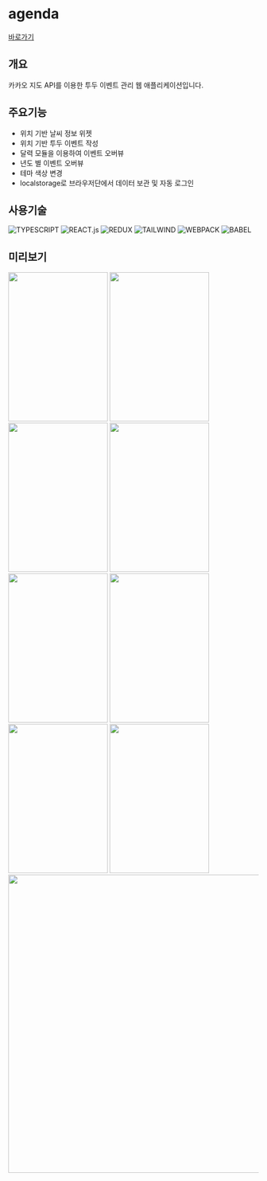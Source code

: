 # agenda

[바로가기](https://agenda.foreverchoi.vercel.app/)

## 개요

카카오 지도 API를 이용한 투두 이벤트 관리 웹 애플리케이션입니다.

## 주요기능

  * 위치 기반 날씨 정보 위젯 
  * 위치 기반 투두 이벤트 작성
  * 달력 모듈을 이용하여 이벤트 오버뷰
  * 년도 별 이벤트 오버뷰
  * 테마 색상 변경
  * localstorage로 브라우저단에서 데이터 보관 및 자동 로그인


## 사용기술
 
![TYPESCRIPT](https://img.shields.io/badge/typescript-3178C6?style=for-the-badge&logo=typescript&logoColor=white) 
![REACT.js](https://img.shields.io/badge/react-61DAFB?style=for-the-badge&logo=react&logoColor=black) 
![REDUX](https://img.shields.io/badge/redux-764ABC?style=for-the-badge&logo=redux&logoColor=white)
![TAILWIND](https://img.shields.io/badge/tailwindcss-38B2AC?style=for-the-badge&logo=tailwindcss&logoColor=white)
![WEBPACK](https://img.shields.io/badge/webpack-8DD6F9?style=for-the-badge&logo=webpack&logoColor=black)
![BABEL](https://img.shields.io/badge/babel-F9DC3E?style=for-the-badge&logo=babel&logoColor=black)

## 미리보기

<img src="https://images.velog.io/images/foreverchoi0706/post/10e0582e-f30e-4a23-8828-db1fd1203aef/localhost_8080_(Surface%20Duo)%20(1).png" width="200" height="300"> <img src="https://images.velog.io/images/foreverchoi0706/post/69d39643-6711-4393-835d-d47e42c988b8/localhost_8080_(Surface%20Duo).png" width="200" height="300"> <img src="https://images.velog.io/images/foreverchoi0706/post/c1cd809e-47f5-454b-8f40-f04f93239099/localhost_8080_(iPad).png" width="200" height="300"> <img src="https://images.velog.io/images/foreverchoi0706/post/c73eaf51-e89d-44b4-be92-f38d58b9eb00/localhost_8080_(Surface%20Duo)%20(2).png" width="200" height="300"> <img src="https://images.velog.io/images/foreverchoi0706/post/c7755242-e050-4721-8146-e03b0e886a92/localhost_8080_(Surface%20Duo)%20(4).png" width="200" height="300"> <img src="https://images.velog.io/images/foreverchoi0706/post/aa9395c6-1c9e-496c-9b9b-947aa4fbad5e/localhost_8080_(Surface%20Duo)%20(5).png" width="200" height="300"> <img src="https://images.velog.io/images/foreverchoi0706/post/8bcfe8cc-6c50-48f9-979f-4525da4c9089/localhost_8080_(Surface%20Duo)%20(6).png" width="200" height="300"> <img src="https://images.velog.io/images/foreverchoi0706/post/7ef70820-5e1b-469c-b7aa-4174d159585d/localhost_8080_(Surface%20Duo)%20(7).png" width="200" height="300"> <img src="https://images.velog.io/images/foreverchoi0706/post/c9292dc0-8e8b-4d7c-9bdf-bb53880bec3f/localhost_8080_.png" width="813" height="600">








